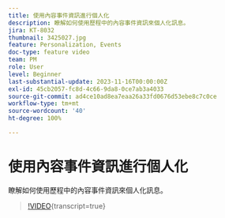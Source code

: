 ```yaml
---
title: 使用內容事件資訊進行個人化
description: 瞭解如何使用歷程中的內容事件資訊來個人化訊息。
jira: KT-8032
thumbnail: 3425027.jpg
feature: Personalization, Events
doc-type: feature video
team: PM
role: User
level: Beginner
last-substantial-update: 2023-11-16T00:00:00Z
exl-id: 45cb2057-fc8d-4c66-9da8-0ce7ab3a4033
source-git-commit: ad4ce10ad8ea7eaa26a33fd0676d53ebe8c7c0ce
workflow-type: tm+mt
source-wordcount: '40'
ht-degree: 100%

---
```


# 使用內容事件資訊進行個人化

瞭解如何使用歷程中的內容事件資訊來個人化訊息。

>[!VIDEO](https://video.tv.adobe.com/v/3425027?quality=12&learn=on){transcript=true}
